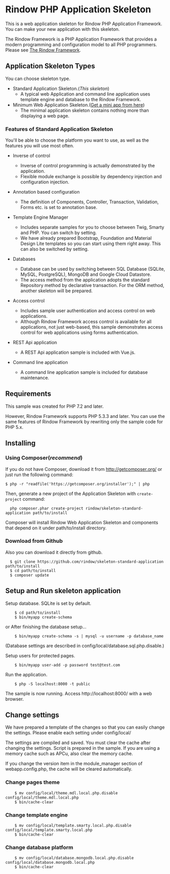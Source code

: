 Rindow PHP Application Skeleton
===============================
This is a web application skeleton for Rindow PHP Application Framework.
You can make your new application with this skeleton.

The Rindow Framework is a PHP Application Framework that provides a modern programming and configuration model to all PHP programmers. Please see [The Rindow Framework](https://rindow.github.io).

Application Skeleton Types
--------------------------
You can choose skeleton type.
- Standard Application Skeleton.(*This skeleton*)
    - A typical web Application and command line application uses template engine and database to the Rindow Framework.
- Minimum Web Application Skeleton.([Get a mini app from here](https://github.com/rindow/skeleton-mini-webappl))
    - The minimal application skeleton contains nothing more than displaying a web page.

### Features of Standard Application Skeleton
You'll be able to choose the platform you want to use, as well as the features you will use most often.

- Inverse of control
    - Inverse of control programming is actually demonstrated by the application.
    - Flexible module exchange is possible by dependency injection and configuration injection.

- Annotation based configuration
    - The definition of Components, Controller, Transaction, Validation, Forms etc. is set to annotation base.

- Template Engine Manager
    - Includes separate samples for you to choose between Twig, Smarty and PHP. You can switch by setting.
    - We have already prepared Bootstrap, Foundation and Material Design Lite templates so you can start using them right away. This can also be switched by setting.

- Databases
    - Database can be used by switching between SQL Database (SQLite, MySQL, PostgreSQL), MongoDB and Google Cloud Datastore.
    - The access method from the application adopts the standard Repository method by declarative transaction. For the ORM method, another skeleton will be prepared.

- Access control
    - Includes sample user authentication and access control on web applications.
    - Although Rindow Framework access control is available for all applications, not just web-based, this sample demonstrates access control for web applications using forms authentication.

- REST Api application
    - A REST Api application sample is included with Vue.js.

- Command line application
    - A command line application sample is included for database maintenance.


Requirements
------------
This sample was created for PHP 7.2 and later.

However, Rindow Framework supports PHP 5.3.3 and later.
You can use the same features of Rindow Framework by rewriting only the sample code for PHP 5.x.

Installing
----------
### Using Composer(*recommend*)
If you do not have Composer, download it from http://getcomposer.org/ or
just run the following command:

```
$ php -r "readfile('https://getcomposer.org/installer');" | php
```

Then, generate a new project of the Application Skeleton with `create-project` command:

```
  php composer.phar create-project rindow/skeleton-standard-application path/to/install
```

Composer will install Rindow Web Application Skeleton and components that depend on it under path/to/install directory.

### Download from Github
Also you can download it directly from github.

```
  $ git clone https://github.com/rindow/skeleton-standard-application path/to/install
  $ cd path/to/install
  $ composer update
```

Setup and Run skeleton application
--------------------------
Setup database.
SQLite is set by default.
```
    $ cd path/to/install
    $ bin/myapp create-schema
```
or After finishing the database setup...
```
    $ bin/myapp create-schema -s | mysql -u username -p database_name
```
(Database settings are described in config/local/database.sql.php.disable.)

Setup users for protected pages.
```
    $ bin/myapp user-add -p password test@test.com
```

Run the application.
```
    $ php -S localhost:8000 -t public
```

The sample is now running. Access http://localhost:8000/ with a web browser.

Change settings
---------------
We have prepared a template of the changes so that you can easily change the settings. Please enable each setting under config/local/

The settings are compiled and saved. You must clear the cache after changing the settings. Script is prepared in the sample.
If you are using a memory cache such as APCu, also clear the memory cache.

If you change the version item in the module_manager section of webapp.config.php, the cache will be cleared automatically.

### Change pages theme
```
    $ mv config/local/theme.mdl.local.php.disable config/local/theme.mdl.local.php
    $ bin/cache-clear
```

### Change template engine
```
    $ mv config/local/template.smarty.local.php.disable config/local/template.smarty.local.php
    $ bin/cache-clear
```

### Change database platform
```
    $ mv config/local/database.mongodb.local.php.disable config/local/database.mongodb.local.php
    $ bin/cache-clear
```
